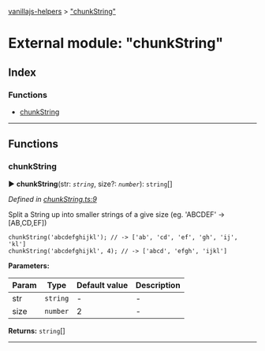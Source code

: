 [vanillajs-helpers](../README.md) > ["chunkString"](../modules/_chunkstring_.md)



# External module: "chunkString"

## Index

### Functions

* [chunkString](_chunkstring_.md#chunkstring)



---
## Functions
<a id="chunkstring"></a>

###  chunkString

► **chunkString**(str: *`string`*, size?: *`number`*): `string`[]



*Defined in [chunkString.ts:9](https://github.com/Tokimon/vanillajs-helpers/blob/255013e/chunkString.ts#L9)*



Split a String up into smaller strings of a give size (eg. 'ABCDEF' -> [AB,CD,EF])

    chunkString('abcdefghijkl'); // -> ['ab', 'cd', 'ef', 'gh', 'ij', 'kl']
    chunkString('abcdefghijkl', 4); // -> ['abcd', 'efgh', 'ijkl']


**Parameters:**

| Param | Type | Default value | Description |
| ------ | ------ | ------ | ------ |
| str | `string`  | - |   - |
| size | `number`  | 2 |   - |





**Returns:** `string`[]





___



